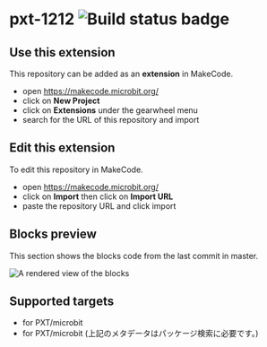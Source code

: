 # pxt-1212 ![Build status badge](https://github.com/15416/pxt-1212/workflows/MakeCode/badge.svg)



## Use this extension

This repository can be added as an **extension** in MakeCode.

* open https://makecode.microbit.org/
* click on **New Project**
* click on **Extensions** under the gearwheel menu
* search for the URL of this repository and import

## Edit this extension

To edit this repository in MakeCode.

* open https://makecode.microbit.org/
* click on **Import** then click on **Import URL**
* paste the repository URL and click import

## Blocks preview

This section shows the blocks code from the last commit in master.

![A rendered view of the blocks](https://github.com/15416/pxt-1212/raw/master/.makecode/blocks.png)

## Supported targets

* for PXT/microbit
* for PXT/microbit
(上記のメタデータはパッケージ検索に必要です。)

